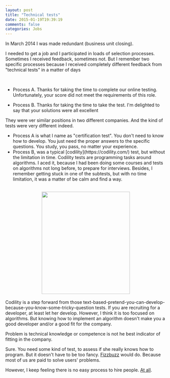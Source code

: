 ```yaml
---
layout: post
title: "Technical tests"
date: 2015-01-19T19:39:19
comments: false
categories: Jobs
---
```


In March 2014 I was made redundant (business unit closing).


I needed to get a job and I participated in loads of selection processes. Sometimes I received feedback, sometimes not. But I remember two specific processes because I received completely different feedback from "technical tests" in a matter of days


<br /><ul><li>Process A. Thanks for taking the time to complete our online testing. Unfortunately, your score did not meet the requirements of this role.</li></ul><ul><li>Process B. Thanks for taking the time to take the test. I'm delighted to say that your solutions were all excellent</li></ul>


They were ver similar positions in two different companies. And the kind of tests were very different indeed.<br />[](https://www.blogger.com/)<span id="goog_1047783572"></span><span id="goog_1047783573"></span>



<ul><li>Process A is what I name as "certification test". You don't need to know how to develop. You just need the proper answers to the specific questions. You study, you pass, no matter your experience.</li><li>Process B, was a typical [codility](https://codility.com/) test, but without the limitation in time. Codility tests are programming tasks around algorithms. I aced it, because I had been doing some courses and tests on algorithms not long before, to prepare for interviews. Besides, I remember getting stuck in one of the subtests, but with no time limitation, it was a matter of be calm and find a way.</li></ul><br /><div class="separator" style="clear: both; text-align: center;"><a href="http://4.bp.blogspot.com/-DG-IRQDmvfI/VLwlIE4AaJI/AAAAAAAAAuA/vusqrHmk-Kw/s1600/becalm.PNG" imageanchor="1" style="margin-left: 1em; margin-right: 1em;"><img border="0" src="http://4.bp.blogspot.com/-DG-IRQDmvfI/VLwlIE4AaJI/AAAAAAAAAuA/vusqrHmk-Kw/s1600/becalm.PNG" height="320" width="276" /></a></div><br />Codility is a step forward from those text-based-pretend-you-can-develop-because-you-know-some-tricky-question tests. If you are recruiting for a developer, at least let her develop. However, I think it is too focused on algorithms. But knowing how to implement an algorithm doesn't make you a good developer and/or a good fit for the company.


Problem is technical knowledge or competence is not he best indicator of fitting in the company.


Sure. You need some kind of test, to assess if she really knows how to program. But it doesn't have to be too fancy. [Fizzbuzz](http://blog.codinghorror.com/why-cant-programmers-program/) would do. Because most of us are paid to solve users' problems.


However, I keep feeling there is no easy process to hire people. [At all](http://blog.codinghorror.com/how-to-hire-a-programmer/).





<br /><div><br /></div><br />
